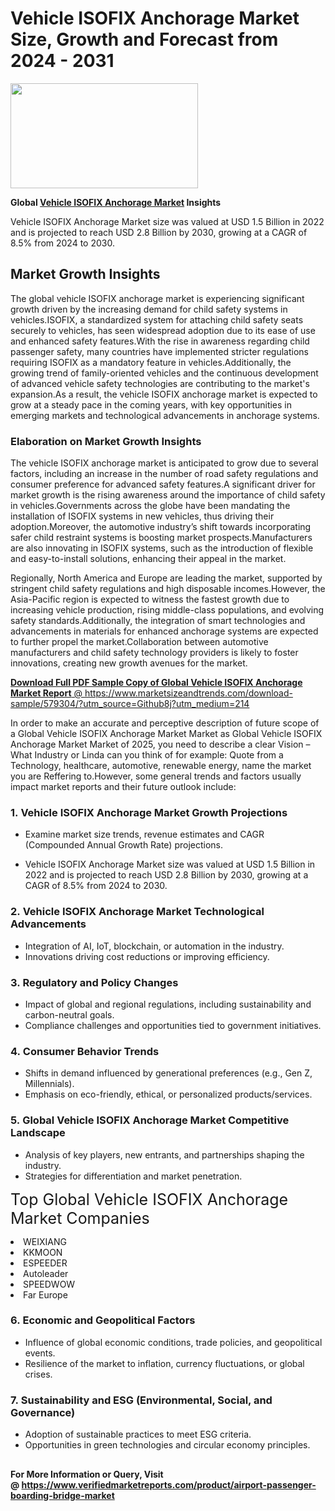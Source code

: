 <H1>Vehicle ISOFIX Anchorage Market Size, Growth and Forecast from 2024 - 2031</H1><img class="aligncenter size-medium wp-image-584254" src="https://thirdeyenews.in/wp-content/uploads/2024/09/Global-Market-Research-300x168.jpeg" alt="" width="300" height="168" /><p><strong>Global&nbsp;<a href="https://www.marketsizeandtrends.com/download-sample/579304/?utm_source=Github8j?utm_medium=214">Vehicle ISOFIX Anchorage Market</a> Insights</strong></p><p>Vehicle ISOFIX Anchorage Market size was valued at USD 1.5 Billion in 2022 and is projected to reach USD 2.8 Billion by 2030, growing at a CAGR of 8.5% from 2024 to 2030.</p><p><h2>Market Growth Insights</h2> <p>The global vehicle ISOFIX anchorage market is experiencing significant growth driven by the increasing demand for child safety systems in vehicles.ISOFIX, a standardized system for attaching child safety seats securely to vehicles, has seen widespread adoption due to its ease of use and enhanced safety features.With the rise in awareness regarding child passenger safety, many countries have implemented stricter regulations requiring ISOFIX as a mandatory feature in vehicles.Additionally, the growing trend of family-oriented vehicles and the continuous development of advanced vehicle safety technologies are contributing to the market's expansion.As a result, the vehicle ISOFIX anchorage market is expected to grow at a steady pace in the coming years, with key opportunities in emerging markets and technological advancements in anchorage systems.</p> <p><a href="#"></a></p> <h3>Elaboration on Market Growth Insights</h3> <p>The vehicle ISOFIX anchorage market is anticipated to grow due to several factors, including an increase in the number of road safety regulations and consumer preference for advanced safety features.A significant driver for market growth is the rising awareness around the importance of child safety in vehicles.Governments across the globe have been mandating the installation of ISOFIX systems in new vehicles, thus driving their adoption.Moreover, the automotive industry’s shift towards incorporating safer child restraint systems is boosting market prospects.Manufacturers are also innovating in ISOFIX systems, such as the introduction of flexible and easy-to-install solutions, enhancing their appeal in the market.</p> <p>Regionally, North America and Europe are leading the market, supported by stringent child safety regulations and high disposable incomes.However, the Asia-Pacific region is expected to witness the fastest growth due to increasing vehicle production, rising middle-class populations, and evolving safety standards.Additionally, the integration of smart technologies and advancements in materials for enhanced anchorage systems are expected to further propel the market.Collaboration between automotive manufacturers and child safety technology providers is likely to foster innovations, creating new growth avenues for the market.</p> <p><a href="#"></p><p><span class=""><strong>Download Full PDF Sample Copy of Global Vehicle ISOFIX Anchorage Market Report</strong> @ <a href="https://www.marketsizeandtrends.com/download-sample/579304/?utm_source=Github8j?utm_medium=214" target="_blank">https://www.marketsizeandtrends.com/download-sample/579304/?utm_source=Github8j?utm_medium=214</a></span></p><p>In order to make an accurate and perceptive description of future scope of a Global&nbsp;Vehicle ISOFIX Anchorage Market Market as Global&nbsp;Vehicle ISOFIX Anchorage Market Market of 2025, you need to describe a clear Vision &ndash; What Industry or Linda can you think of for example: Quote from a Technology, healthcare, automotive, renewable energy, name the market you are Reffering to.However, some general trends and factors usually impact market reports and their future outlook include:</p><h3>1.&nbsp;<strong>Vehicle ISOFIX Anchorage Market Growth Projections</strong></h3><ul><li>Examine market size trends, revenue estimates and CAGR (Compounded Annual Growth Rate) projections.</li><li><p>Vehicle ISOFIX Anchorage Market size was valued at USD 1.5 Billion in 2022 and is projected to reach USD 2.8 Billion by 2030, growing at a CAGR of 8.5% from 2024 to 2030.</p></li></ul><h3>2.&nbsp;<strong>Vehicle ISOFIX Anchorage Market Technological Advancements</strong></h3><ul><li>Integration of AI, IoT, blockchain, or automation in the industry.</li><li>Innovations driving cost reductions or improving efficiency.</li></ul><h3>3.&nbsp;<strong>Regulatory and Policy Changes</strong></h3><ul><li>Impact of global and regional regulations, including sustainability and carbon-neutral goals.</li><li>Compliance challenges and opportunities tied to government initiatives.</li></ul><h3>4.&nbsp;<strong>Consumer Behavior Trends</strong></h3><ul><li>Shifts in demand influenced by generational preferences (e.g., Gen Z, Millennials).</li><li>Emphasis on eco-friendly, ethical, or personalized products/services.</li></ul><h3>5.&nbsp;<strong>Global Vehicle ISOFIX Anchorage Market Competitive Landscape</strong></h3><ul><li>Analysis of key players, new entrants, and partnerships shaping the industry.</li><li>Strategies for differentiation and market penetration.</li></ul><p data-pm-slice="1 1 []"><span style="color: inherit; font-family: inherit; font-size: 25px;">Top Global Vehicle ISOFIX Anchorage Market Companies</span></p><div class="" data-test-id=""><p><li>WEIXIANG</li><li> KKMOON</li><li> ESPEEDER</li><li> Autoleader</li><li> SPEEDWOW</li><li> Far Europe</li></p></div><h3>6.&nbsp;<strong>Economic and Geopolitical Factors</strong></h3><ul><li>Influence of global economic conditions, trade policies, and geopolitical events.</li><li>Resilience of the market to inflation, currency fluctuations, or global crises.</li></ul><h3>7.&nbsp;<strong>Sustainability and ESG (Environmental, Social, and Governance)</strong></h3><ul><li>Adoption of sustainable practices to meet ESG criteria.</li><li>Opportunities in green technologies and circular economy principles.</li></ul><h2><strong style="font-size: 14px;">For More Information or Query, Visit @&nbsp;</strong><a style="background-color: #ffffff; font-size: 14px;" href="https://www.marketsizeandtrends.com/report/vehicle-isofix-anchorage-market/" target="_blank">https://www.verifiedmarketreports.com/product/airport-passenger-boarding-bridge-market</a></h2>